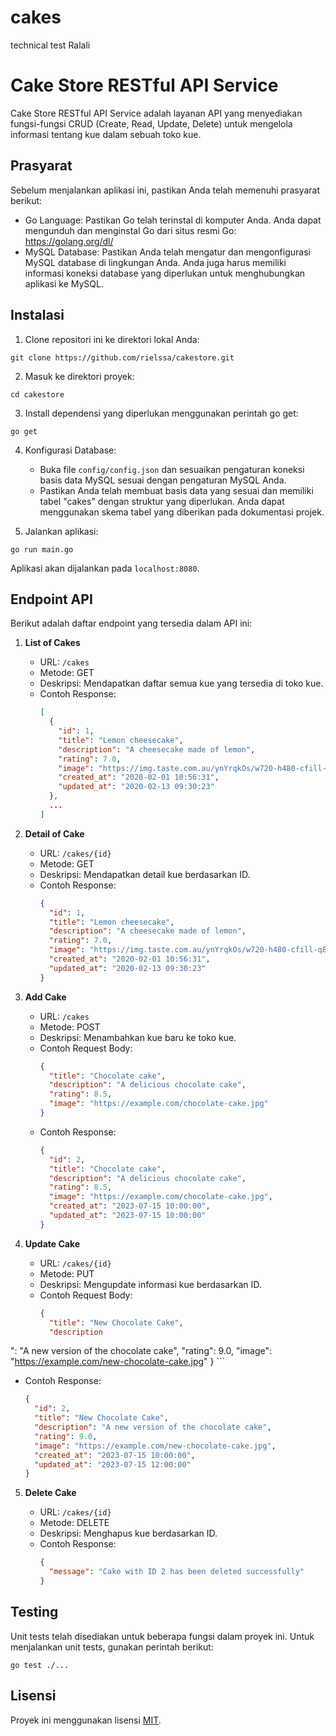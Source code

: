 # cakes
technical test Ralali

# Cake Store RESTful API Service

Cake Store RESTful API Service adalah layanan API yang menyediakan fungsi-fungsi CRUD (Create, Read, Update, Delete) untuk mengelola informasi tentang kue dalam sebuah toko kue.

## Prasyarat

Sebelum menjalankan aplikasi ini, pastikan Anda telah memenuhi prasyarat berikut:

- Go Language: Pastikan Go telah terinstal di komputer Anda. Anda dapat mengunduh dan menginstal Go dari situs resmi Go: https://golang.org/dl/
- MySQL Database: Pastikan Anda telah mengatur dan mengonfigurasi MySQL database di lingkungan Anda. Anda juga harus memiliki informasi koneksi database yang diperlukan untuk menghubungkan aplikasi ke MySQL.

## Instalasi

1. Clone repositori ini ke direktori lokal Anda:

```shell
git clone https://github.com/rielssa/cakestore.git
```

2. Masuk ke direktori proyek:

```shell
cd cakestore
```

3. Install dependensi yang diperlukan menggunakan perintah go get:

```shell
go get
```

4. Konfigurasi Database:
   
   - Buka file `config/config.json` dan sesuaikan pengaturan koneksi basis data MySQL sesuai dengan pengaturan MySQL Anda.
   - Pastikan Anda telah membuat basis data yang sesuai dan memiliki tabel "cakes" dengan struktur yang diperlukan. Anda dapat menggunakan skema tabel yang diberikan pada dokumentasi projek.

5. Jalankan aplikasi:

```shell
go run main.go
```

Aplikasi akan dijalankan pada `localhost:8080`.

## Endpoint API

Berikut adalah daftar endpoint yang tersedia dalam API ini:

1. **List of Cakes**
   
   - URL: `/cakes`
   - Metode: GET
   - Deskripsi: Mendapatkan daftar semua kue yang tersedia di toko kue.
   - Contoh Response:
     ```json
     [
       {
         "id": 1,
         "title": "Lemon cheesecake",
         "description": "A cheesecake made of lemon",
         "rating": 7.0,
         "image": "https://img.taste.com.au/ynYrqkOs/w720-h480-cfill-q80/taste/2016/11/sunny-lemon-cheesecake-102220-1.jpeg",
         "created_at": "2020-02-01 10:56:31",
         "updated_at": "2020-02-13 09:30:23"
       },
       ...
     ]
     ```

2. **Detail of Cake**
   
   - URL: `/cakes/{id}`
   - Metode: GET
   - Deskripsi: Mendapatkan detail kue berdasarkan ID.
   - Contoh Response:
     ```json
     {
       "id": 1,
       "title": "Lemon cheesecake",
       "description": "A cheesecake made of lemon",
       "rating": 7.0,
       "image": "https://img.taste.com.au/ynYrqkOs/w720-h480-cfill-q80/taste/2016/11/sunny-lemon-cheesecake-102220-1.jpeg",
       "created_at": "2020-02-01 10:56:31",
       "updated_at": "2020-02-13 09:30:23"
     }
     ```

3. **Add Cake**
   
   - URL: `/cakes`
   - Metode: POST
   - Deskripsi: Menambahkan kue baru ke toko kue.
   - Contoh Request Body:
     ```json
     {
       "title": "Chocolate cake",
       "description": "A delicious chocolate cake",
       "rating": 8.5,
       "image": "https://example.com/chocolate-cake.jpg"
     }
     ```
   - Contoh Response:
     ```json
     {
       "id": 2,
       "title": "Chocolate cake",
       "description": "A delicious chocolate cake",
       "rating": 8.5,
       "image": "https://example.com/chocolate-cake.jpg",
       "created_at": "2023-07-15 10:00:00",
       "updated_at": "2023-07-15 10:00:00"
     }
     ```

4. **Update Cake**
   
   - URL: `/cakes/{id}`
   - Metode: PUT
   - Deskripsi: Mengupdate informasi kue berdasarkan ID.
   - Contoh Request Body:
     ```json
     {
       "title": "New Chocolate Cake",
       "description

": "A new version of the chocolate cake",
       "rating": 9.0,
       "image": "https://example.com/new-chocolate-cake.jpg"
     }
     ```
   - Contoh Response:
     ```json
     {
       "id": 2,
       "title": "New Chocolate Cake",
       "description": "A new version of the chocolate cake",
       "rating": 9.0,
       "image": "https://example.com/new-chocolate-cake.jpg",
       "created_at": "2023-07-15 10:00:00",
       "updated_at": "2023-07-15 12:00:00"
     }
     ```

5. **Delete Cake**
   
   - URL: `/cakes/{id}`
   - Metode: DELETE
   - Deskripsi: Menghapus kue berdasarkan ID.
   - Contoh Response:
     ```json
     {
       "message": "Cake with ID 2 has been deleted successfully"
     }
     ```

## Testing

Unit tests telah disediakan untuk beberapa fungsi dalam proyek ini. Untuk menjalankan unit tests, gunakan perintah berikut:

```shell
go test ./...
```

## Lisensi

Proyek ini menggunakan lisensi [MIT](LICENSE).
